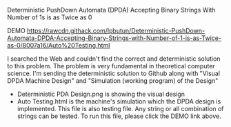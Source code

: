 Deterministic PushDown Automata (DPDA) Accepting Binary Strings With Number of 1s is as Twice as 0

DEMO
https://rawcdn.githack.com/lpbutun/Deterministic-PushDown-Automata-DPDA-Accepting-Binary-Strings-with-Number-of-1-is-as-Twice-as-0/8007a16/Auto%20Testing.html

I searched the Web and couldn't find the correct and deterministic solution to this problem. The problem is very fundamental in theoretical computer science.
I'm sending the deterministic solution to Github along with "Visual DPDA Machine Design" and "Simulation (working program) of the Design"

* Deterministic PDA Design.png is showing the visual design
* Auto Testing.html is the machine's simulation which the DPDA design is implemented. 
  This file is also testing file. Any string or all combination of strings can be tested. 
  To run this file, please click the DEMO link above. 
